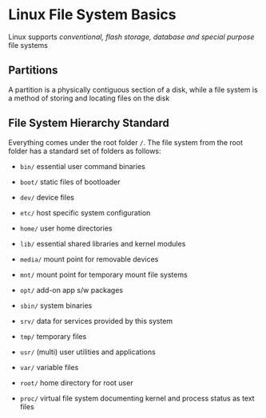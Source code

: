 # Linux File System Basics

Linux supports *conventional, flash storage, database and special purpose*
file systems

## Partitions

A partition is a physically contiguous section of a disk, while a file system
is a method of storing and locating files on the disk

## File System Hierarchy Standard

Everything comes under the root folder `/`. The file system from the root
folder has a standard set of folders as follows:

- `bin/` essential user command binaries

- `boot/` static files of bootloader

- `dev/` device files

- `etc/` host specific system configuration

- `home/` user home directories

- `lib/` essential shared libraries and kernel modules

- `media/` mount point for removable devices

- `mnt/` mount point for temporary mount file systems

- `opt/` add-on app s/w packages

- `sbin/` system binaries

- `srv/` data for services provided by this system

- `tmp/` temporary files

- `usr/` (multi) user utilities and applications

- `var/` variable files

- `root/` home directory for root user

- `proc/` virtual file system documenting kernel and process status as text
files
